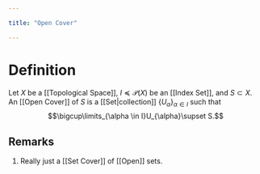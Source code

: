 ```yaml
---

title: "Open Cover"

---
```

# Definition
Let $X$ be a [[Topological Space]], $I \preccurlyeq \mathcal{P}(X)$ be an [[Index Set]], and $S \subset X$. An [[Open Cover]] of $S$ is a [[Set|collection]] $\{U_\alpha\}_{\alpha \in I}$ such that $$\bigcup\limits_{\alpha \in I}U_{\alpha}\supset S.$$
## Remarks
1. Really just a [[Set Cover]] of [[Open]] sets.